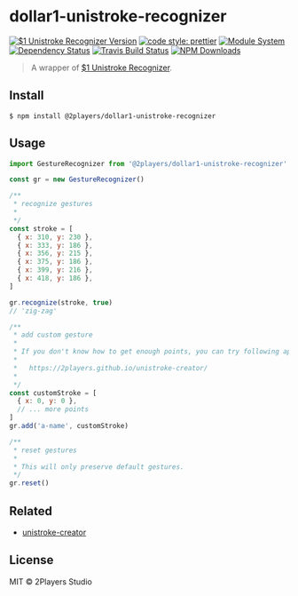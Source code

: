 # dollar1-unistroke-recognizer

[![$1 Unistroke Recognizer Version](https://img.shields.io/badge/%241%20Unistroke%20Recognizer-July%2014%202018-brightgreen.svg)](https://depts.washington.edu/madlab/proj/dollar/dollar.js)
[![code style: prettier](https://img.shields.io/badge/code_style-prettier-ff69b4.svg)](https://github.com/prettier/prettier)
[![Module System](https://img.shields.io/badge/module%20system-ES%20Module-brightgreen.svg)](#)
[![Dependency Status](https://img.shields.io/david/2players/dollar1-unistroke-recognizer.svg)](#)
[![Travis Build Status](https://img.shields.io/travis/2players/dollar1-unistroke-recognizer.svg)](#)
[![NPM Downloads](https://img.shields.io/npm/dm/@2players/dollar1-unistroke-recognizer.svg)](#)

> A wrapper of [\$1 Unistroke Recognizer](https://depts.washington.edu/madlab/proj/dollar/index.html).

## Install

```
$ npm install @2players/dollar1-unistroke-recognizer
```

## Usage

```js
import GestureRecognizer from '@2players/dollar1-unistroke-recognizer'

const gr = new GestureRecognizer()

/**
 * recognize gestures
 *
 */
const stroke = [
  { x: 310, y: 230 },
  { x: 333, y: 186 },
  { x: 356, y: 215 },
  { x: 375, y: 186 },
  { x: 399, y: 216 },
  { x: 418, y: 186 },
]

gr.recognize(stroke, true)
// 'zig-zag'

/**
 * add custom gesture
 *
 * If you don't know how to get enough points, you can try following app:
 *
 *   https://2players.github.io/unistroke-creator/
 *
 */
const customStroke = [
  { x: 0, y: 0 },
  // ... more points
]
gr.add('a-name', customStroke)

/**
 * reset gestures
 *
 * This will only preserve default gestures.
 */
gr.reset()
```

## Related

- [unistroke-creator](https://github.com/2players/unistroke-creator)

## License

MIT © 2Players Studio
